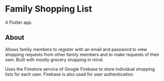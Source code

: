 # Family Shopping List

A Flutter app.

## About

Allows family members to register with an email and password to view shopping requests
from other family members and to make requests of their own. Built with mostly grocery
shopping in mind.

Uses the Firestore service of Google Firebase to store individual shopping lists for 
each user. Firebase is also used for user authentication.
